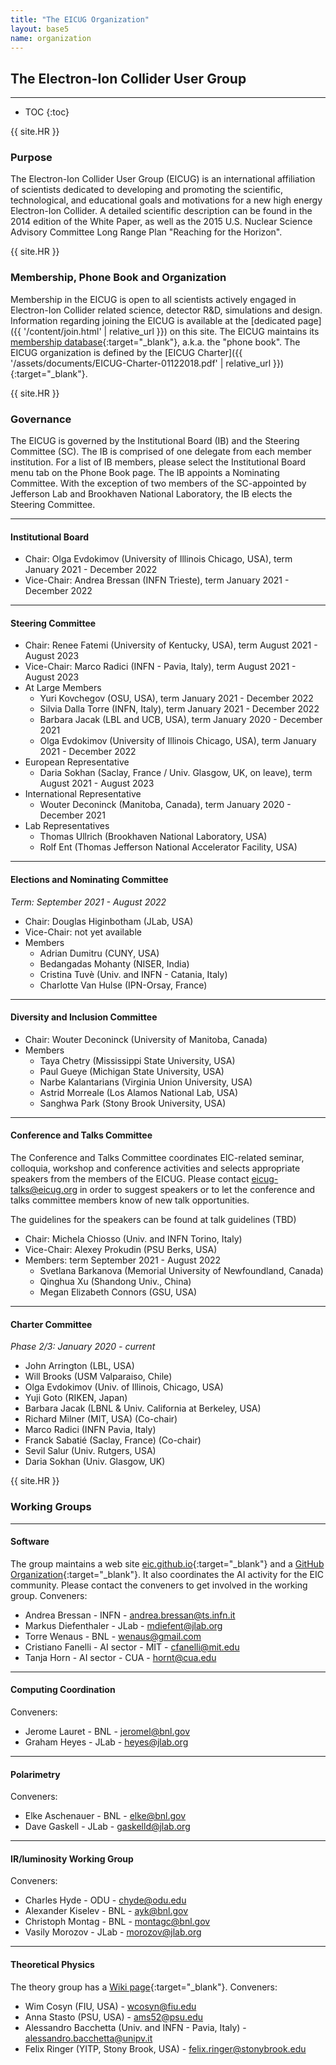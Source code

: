 ```yaml
---
title: "The EICUG Organization"
layout: base5
name: organization
---
```


<h2>The Electron-Ion Collider User Group</h2>

---

* TOC
{:toc}

{{ site.HR }}

### Purpose
The Electron-Ion Collider User Group (EICUG) is an international affiliation of scientists dedicated to developing and promoting the scientific, technological, and educational goals and motivations for a new high energy Electron-Ion Collider. A detailed scientific description can be found in the 2014 edition of the White Paper, as well as the 2015 U.S. Nuclear Science Advisory Committee Long Range Plan "Reaching for the Horizon".

{{ site.HR }}

### Membership, Phone Book and Organization
Membership in the EICUG is open to all scientists actively engaged in Electron-Ion Collider related science, detector R&D, simulations and design. Information regarding joining the EICUG is available at the [dedicated page]({{ '/content/join.html' | relative_url }}) on this site. The EICUG maintains its
[membership database](https://phonebook.sdcc.bnl.gov/eic/client){:target="_blank"},
a.k.a. the "phone book".
The EICUG organization is defined by the [EICUG Charter]({{ '/assets/documents/EICUG-Charter-01122018.pdf' | relative_url }}){:target="_blank"}.

{{ site.HR }}

### Governance
The EICUG is governed by the Institutional Board (IB) and the Steering Committee (SC). The IB is comprised of one delegate from each member institution. For a list of IB members, please select the Institutional Board menu tab on the Phone Book page. The IB appoints a Nominating Committee. With the exception of two members of the SC-appointed by Jefferson Lab and Brookhaven National Laboratory, the IB elects the Steering Committee.

---

#### Institutional Board

* Chair: Olga Evdokimov (University of Illinois Chicago, USA), term January 2021 - December 2022
* Vice-Chair: Andrea Bressan (INFN Trieste), term January 2021 - December 2022

---

#### Steering Committee

* Chair: Renee Fatemi (University of Kentucky, USA), term August 2021 - August 2023
* Vice-Chair: Marco Radici (INFN - Pavia, Italy), term August 2021 - August 2023
* At Large Members
  * Yuri Kovchegov (OSU, USA), term January 2021 - December 2022
  * Silvia Dalla Torre (INFN, Italy), term January 2021 - December 2022
  * Barbara Jacak (LBL and UCB, USA), term January 2020 - December 2021
  * Olga Evdokimov (University of Illinois Chicago, USA), term January 2021 - December 2022
* European Representative
  * Daria Sokhan (Saclay, France / Univ. Glasgow, UK, on leave), term August 2021 - August 2023
* International Representative
  * Wouter Deconinck (Manitoba, Canada), term January 2020 - December 2021
* Lab Representatives
  * Thomas Ullrich (Brookhaven National Laboratory, USA)
  * Rolf Ent (Thomas Jefferson National Accelerator Facility, USA)​

---

#### Elections and Nominating Committee
*Term: September 2021 - August 2022​*
* Chair: Douglas Higinbotham (JLab, USA)
* Vice-Chair: not yet available
* Members
  * Adrian Dumitru (CUNY, USA)
  * Bedangadas Mohanty (NISER, India)
  * Cristina Tuvè (Univ. and INFN - Catania, Italy)
  * Charlotte Van Hulse (IPN-Orsay, France)

---

#### Diversity and Inclusion Committee
* Chair: Wouter Deconinck (University of Manitoba, Canada)
* Members
  * Taya Chetry (Mississippi State University, USA)
  * Paul Gueye (Michigan State University, USA)
  * Narbe Kalantarians (Virginia Union University, USA)
  * Astrid Morreale (Los Alamos National Lab, USA)
  * Sanghwa Park (Stony Brook University, USA)

---

#### Conference and Talks Committee
The Conference and Talks Committee coordinates EIC-related seminar, colloquia, workshop and conference activities and selects appropriate speakers from the members of the EICUG. Please contact <eicug-talks@eicug.org> in order to suggest speakers or to let the conference and talks committee members know of new talk opportunities.

The guidelines for the speakers can be found at talk guidelines (TBD)

* Chair: Michela Chiosso (Univ. and INFN Torino, Italy)
* Vice-Chair: Alexey Prokudin (PSU Berks, USA)
* Members: term September 2021 - August 2022
  * Svetlana Barkanova (Memorial University of Newfoundland, Canada)
  * Qinghua Xu (Shandong Univ., China)
  * Megan Elizabeth Connors (GSU, USA)

---

#### Charter Committee
*Phase 2/3: ​January 2020 - current*

* John Arrington (LBL, USA)
* Will Brooks (USM Valparaiso, Chile)
* Olga Evdokimov (Univ. of Illinois, Chicago, USA)
* Yuji Goto (RIKEN, Japan)
* Barbara Jacak (LBNL & Univ. California at Berkeley, USA)
* Richard Milner (MIT, USA) (Co-chair)
* Marco Radici (INFN Pavia, Italy)
* Franck Sabatié (Saclay, France) (Co-chair)
* Sevil Salur (Univ. Rutgers, USA)
* Daria Sokhan (Univ. Glasgow, UK)

{{ site.HR }}

### Working Groups

---

#### Software

The group maintains a web site [eic.github.io](https://eic.github.io){:target="_blank"} and a [GitHub Organization](https://github.com/eic){:target="_blank"}.
It also coordinates the AI activity for the EIC community. Please contact the conveners to get involved in the working group. Conveners:
* Andrea Bressan - INFN - <andrea.bressan@ts.infn.it>
* Markus Diefenthaler - JLab - <mdiefent@jlab.org>
* Torre Wenaus - BNL - <wenaus@gmail.com>
* Cristiano Fanelli - AI sector - MIT - <cfanelli@mit.edu>
* Tanja Horn - AI sector - CUA - <hornt@cua.edu>

---

#### Computing Coordination

Conveners:
* Jerome Lauret - BNL - <jeromel@bnl.gov>
* Graham Heyes - JLab - <heyes@jlab.org>

---

#### Polarimetry

Conveners:
* Elke Aschenauer - BNL - <elke@bnl.gov>
* Dave Gaskell  - JLab - <gaskelld@jlab.org>

---

#### IR/luminosity Working Group

Conveners:
* Charles Hyde - ODU - <chyde@odu.edu>
* Alexander Kiselev - BNL - <ayk@bnl.gov>
* Christoph Montag - BNL - <montagc@bnl.gov>
* Vasily Morozov - JLab - <morozov@jlab.org>

---

#### Theoretical Physics

The theory group has a
[Wiki page](https://wiki.bnl.gov/eicug/index.php/Theory){:target="_blank"}.
Conveners:
* Wim Cosyn (FIU, USA) - wcosyn@fiu.edu
* Anna Stasto (PSU, USA) - ams52@psu.edu
* Alessandro Bacchetta (Univ. and INFN - Pavia, Italy) - alessandro.bacchetta@unipv.it
* Felix Ringer (YITP, Stony Brook, USA) - felix.ringer@stonybrook.edu

